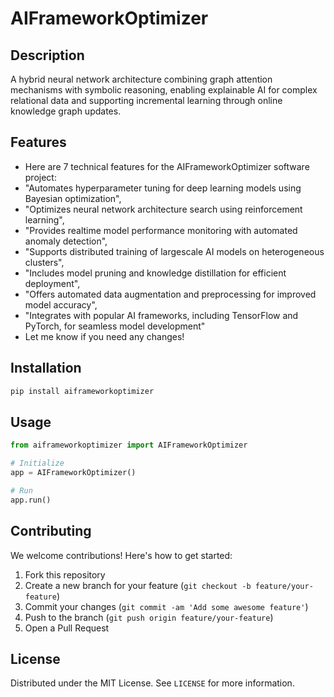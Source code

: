 # AIFrameworkOptimizer

## Description

A hybrid neural network architecture combining graph attention mechanisms with symbolic reasoning, enabling explainable AI for complex relational data and supporting incremental learning through online knowledge graph updates.

## Features

- Here are 7 technical features for the AIFrameworkOptimizer software project:
- "Automates hyperparameter tuning for deep learning models using Bayesian optimization",
- "Optimizes neural network architecture search using reinforcement learning",
- "Provides realtime model performance monitoring with automated anomaly detection",
- "Supports distributed training of largescale AI models on heterogeneous clusters",
- "Includes model pruning and knowledge distillation for efficient deployment",
- "Offers automated data augmentation and preprocessing for improved model accuracy",
- "Integrates with popular AI frameworks, including TensorFlow and PyTorch, for seamless model development"
- Let me know if you need any changes!
## Installation

```bash
pip install aiframeworkoptimizer
```

## Usage

```python
from aiframeworkoptimizer import AIFrameworkOptimizer

# Initialize
app = AIFrameworkOptimizer()

# Run
app.run()
```

## Contributing

We welcome contributions! Here's how to get started:

1. Fork this repository
2. Create a new branch for your feature (`git checkout -b feature/your-feature`)
3. Commit your changes (`git commit -am 'Add some awesome feature'`)
4. Push to the branch (`git push origin feature/your-feature`)
5. Open a Pull Request

## License

Distributed under the MIT License. See `LICENSE` for more information.
